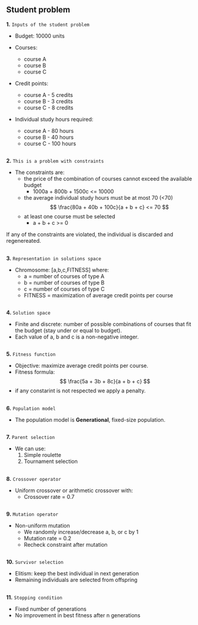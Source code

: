 ## Student problem

**1.** `Inputs of the student problem`
* Budget: 10000 units

* Courses:
    * course A
    * course B
    * course C

* Credit points:
    * course A - 5 credits
    * course B - 3 credits
    * course C - 8 credits

* Individual study hours required:
    * course A - 80 hours
    * course B - 40 hours
    * course C - 100 hours
##
**2.** `This is a problem with constraints`
* The constraints are:
    * the price of the combination of courses cannot exceed the available budget 
        * 1000a + 800b + 1500c <= 10000
    * the average individual study hours must be at most 70 (<70)
        $$
        \frac{80a + 40b + 100c}{a + b + c} <= 70
        $$
    * at least one course must be selected
        * a + b + c >= 0

If any of the constraints are violated, the individual is discarded and regenereated.
##
**3.** `Representation in solutions space`
* Chromosome: [a,b,c,FITNESS] where:
    * a = number of courses of type A
    * b = number of courses of type B
    * c = number of courses of type C
    * FITNESS = maximization of average credit points per course
##
**4.** `Solution space`
* Finite and discrete: number of possible combinations of courses that fit the budget (stay under or equal to budget).
* Each value of a, b and c is a non-negative integer.
##
**5.** `Fitness function`
* Objective: maximize average credit points per course.
* Fitness formula: $$
                    \frac{5a + 3b + 8c}{a + b + c}
                   $$
* if any constarint is not respected we apply a penalty.
##
**6.** `Population model`
* The population model is **Generational**, fixed-size population.
##
**7.** `Parent selection`
* We can use:
    1. Simple roulette
    2. Tournament selection
##
**8.** `Crossover operator`
* Uniform crossover or arithmetic crossover with:
    * Crossover rate = 0.7
##
**9.** `Mutation operator`
* Non-uniform mutation
    * We randomly increase/decrease a, b, or c by 1
    * Mutation rate = 0.2
    * Recheck constraint after mutation
##
**10.** `Survivor selection`
* Elitism: keep the best individual in next generation
* Remaining individuals are selected from offspring
##
**11.** `Stopping condition`
* Fixed number of generations
* No improvement in best fitness after n generations

